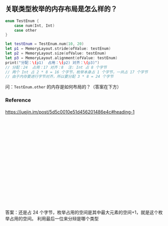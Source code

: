 ## 关联类型枚举的内存布局是怎么样的？

```swift
enum TestEnum {
    case num(Int, Int)
    case other
}

let testEnum = TestEnum.num(10, 20)
let p1 = MemoryLayout.stride(ofValue: testEnum)
let p2 = MemoryLayout.size(ofValue: testEnum)
let p3 = MemoryLayout.alignment(ofValue: testEnum)
print("分配：\(p1)  占用：\(p2) 对齐：\(p3)")
// 分配：24  占用：17 对齐：8  注: Int 占 8 个字节
// 两个 Int 占 2 * 8 = 16 个字节，枚举本身占 1 个字节，一共占 17 个字节
// 由于内存要进行字节对齐，所以要分配 3 * 8 = 24 个字节
```

问：`TestEnum.other` 的内存是如何布局的？（答案在下方）



### Reference

https://juejin.im/post/5d5c0010e51d456201486e4c#heading-1
   　
     
     　
      　
       　
        　
         　
          　
           　
            　
             　
              　
               　
                　
                 　
                  　
                   　
                    　
答案：还是占 24 个字节，枚举占用的空间是其中最大元素的空间+1，就是这个枚举占用的空间。 利用最后一位来分辩是哪个类型
